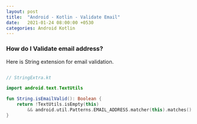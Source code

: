 ```yaml
---
layout: post
title:  "Android - Kotlin - Validate Email"
date:   2021-01-24 08:00:00 +0530
categories: Android Kotlin
---
```


### How do I Validate email address?

Here is String extension for email validation.

```kt

// StringExtra.kt

import android.text.TextUtils

fun String.isEmailValid(): Boolean {
    return !TextUtils.isEmpty(this) 
        && android.util.Patterns.EMAIL_ADDRESS.matcher(this).matches()
}
```